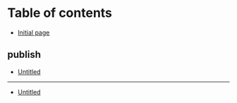 # Table of contents

* [Initial page](README.md)

## publish

* [Untitled](publish/untitled.md)

---

* [Untitled](untitled.md)

